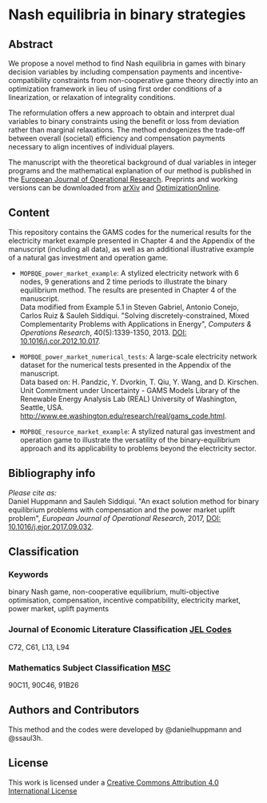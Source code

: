 Nash equilibria in binary strategies
====================================

Abstract
--------
We propose a novel method to find Nash equilibria in games with binary decision variables 
by including compensation payments and incentive-compatibility constraints from non-cooperative game theory 
directly into an optimization framework in lieu of using first order conditions of a linearization, 
or relaxation of integrality conditions. 

The reformulation offers a new approach to obtain and interpret dual variables to binary constraints 
using the benefit or loss from deviation rather than marginal relaxations. 
The method endogenizes the trade-off between overall (societal) efficiency 
and compensation payments necessary to align incentives of individual players.

The manuscript with the theoretical background of dual variables in integer programs 
and the mathematical explanation of our method is published 
in the [European Journal of Operational Research](https://doi.org/10.1016/j.ejor.2017.09.032).
Preprints and working versions can be downloaded 
from [arXiv](http://arxiv.org/abs/1504.05894) 
and [OptimizationOnline](http://www.optimization-online.org/DB_HTML/2015/04/4874.html).

Content
-------
This repository contains the GAMS codes for the numerical results for the electricity market example 
presented in Chapter 4 and the Appendix of the manuscript (including all data), 
as well as an additional illustrative example of a natural gas investment and operation game.

- ``MOPBQE_power_market_example``: 
  A stylized electricity network with 6 nodes, 9 generations and 2 time periods
  to illustrate the binary equilibrium method. The results are presented in Chapter 4 of the manuscript. <br />
  Data modified from Example 5.1 in
  Steven Gabriel, Antonio Conejo, Carlos Ruiz & Sauleh Siddiqui.
  "Solving discretely-constrained, Mixed Complementarity Problems with Applications in Energy",
  *Computers & Operations Research*, 40(5):1339-1350, 2013.
  [DOI: 10.1016/j.cor.2012.10.017](http://dx.doi.org/10.1016/j.cor.2012.10.017).
  
- ``MOPBQE_power_market_numerical_tests``: 
  A large-scale electricity network dataset for the numerical tests 
  presented in the Appendix of the manuscript. <br />
  Data based on:
  H. Pandzic, Y. Dvorkin, T. Qiu, Y. Wang, and D. Kirschen.
  Unit Commitment under Uncertainty - GAMS Models
  Library of the Renewable Energy Analysis Lab (REAL)
  University of Washington, Seattle, USA.
  http://www.ee.washington.edu/research/real/gams_code.html.

 - ``MOPBQE_resource_market_example``: 
   A stylized natural gas investment and operation game to illustrate the versatility
   of the binary-equilibrium approach and its applicability to problems
   beyond the electricity sector.

Bibliography info
-----------------
*Please cite as:* <br />
Daniel Huppmann and Sauleh Siddiqui.
"An exact solution method for binary equilibrium problems with compensation and the power market uplift problem",
*European Journal of Operational Research*, 2017, 
[DOI: 10.1016/j.ejor.2017.09.032](https://doi.org/10.1016/j.ejor.2017.09.032).

Classification
--------------
### Keywords
binary Nash game, non-cooperative equilibrium, multi-objective optimisation, 
compensation, incentive compatibility, electricity market, power market, uplift payments

### Journal of Economic Literature Classification [JEL Codes](https://www.aeaweb.org/econlit/jelCodes.php?view=jel)
C72, C61, L13, L94

### Mathematics Subject Classification [MSC](https://cran.r-project.org/web/classifications/MSC.html)
90C11, 90C46, 91B26

Authors and Contributors
------------------------
This method and the codes were developed by @danielhuppmann and @ssaul3h.

License
-------
This work is licensed under a [Creative Commons Attribution 4.0 International License](http://creativecommons.org/licenses/by/4.0/)
